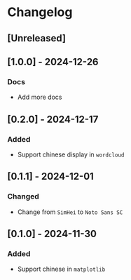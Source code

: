 # Changelog


## [Unreleased]

## [1.0.0] - 2024-12-26

### Docs
- Add more docs


## [0.2.0] - 2024-12-17

### Added
- Support chinese display in `wordcloud`


## [0.1.1] - 2024-12-01

### Changed
- Change from `SimHei` to `Noto Sans SC`


## [0.1.0] - 2024-11-30

### Added
- Support chinese in `matplotlib`
